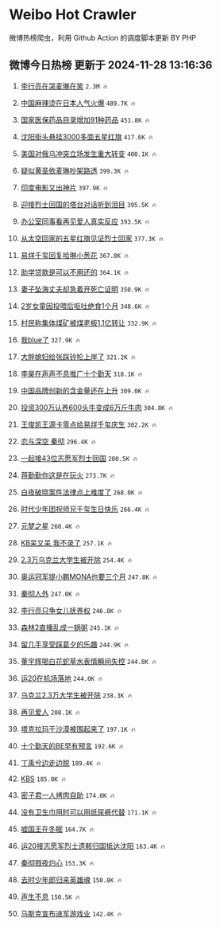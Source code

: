 # Weibo Hot Crawler 



微博热榜爬虫，利用 Github Action 的调度脚本更新 BY PHP 


## 微博今日热榜 更新于 2024-11-28 13:16:36 
1. [李行亮在哭麦琳在笑](https://s.weibo.com/weibo?q=%23%E6%9D%8E%E8%A1%8C%E4%BA%AE%E5%9C%A8%E5%93%AD%E9%BA%A6%E7%90%B3%E5%9C%A8%E7%AC%91%23&t=31&band_rank=1&Refer=top) `2.3M 🔥` 

1. [中国麻辣烫在日本人气火爆](https://s.weibo.com/weibo?q=%E4%B8%AD%E5%9B%BD%E9%BA%BB%E8%BE%A3%E7%83%AB%E5%9C%A8%E6%97%A5%E6%9C%AC%E4%BA%BA%E6%B0%94%E7%81%AB%E7%88%86&t=31&band_rank=2&Refer=top) `489.7K 🔥` 

1. [国家医保药品目录增加91种药品](https://s.weibo.com/weibo?q=%23%E5%9B%BD%E5%AE%B6%E5%8C%BB%E4%BF%9D%E8%8D%AF%E5%93%81%E7%9B%AE%E5%BD%95%E5%A2%9E%E5%8A%A091%E7%A7%8D%E8%8D%AF%E5%93%81%23&t=31&band_rank=3&Refer=top) `451.8K 🔥` 

1. [沈阳街头悬挂3000多面五星红旗](https://s.weibo.com/weibo?q=%23%E6%B2%88%E9%98%B3%E8%A1%97%E5%A4%B4%E6%82%AC%E6%8C%823000%E5%A4%9A%E9%9D%A2%E4%BA%94%E6%98%9F%E7%BA%A2%E6%97%97%23&t=31&band_rank=4&Refer=top) `417.6K 🔥` 

1. [美国对俄乌冲突立场发生重大转变](https://s.weibo.com/weibo?q=%23%E7%BE%8E%E5%9B%BD%E5%AF%B9%E4%BF%84%E4%B9%8C%E5%86%B2%E7%AA%81%E7%AB%8B%E5%9C%BA%E5%8F%91%E7%94%9F%E9%87%8D%E5%A4%A7%E8%BD%AC%E5%8F%98%23&t=31&band_rank=5&Refer=top) `400.1K 🔥` 

1. [疑似黄圣依麦琳吵架路透](https://s.weibo.com/weibo?q=%23%E7%96%91%E4%BC%BC%E9%BB%84%E5%9C%A3%E4%BE%9D%E9%BA%A6%E7%90%B3%E5%90%B5%E6%9E%B6%E8%B7%AF%E9%80%8F%23&t=31&band_rank=6&Refer=top) `399.3K 🔥` 

1. [印度电影又出神片](https://s.weibo.com/weibo?q=%E5%8D%B0%E5%BA%A6%E7%94%B5%E5%BD%B1%E5%8F%88%E5%87%BA%E7%A5%9E%E7%89%87&t=31&band_rank=7&Refer=top) `397.9K 🔥` 

1. [迎接烈士回国的塔台对话听到泪目](https://s.weibo.com/weibo?q=%23%E8%BF%8E%E6%8E%A5%E7%83%88%E5%A3%AB%E5%9B%9E%E5%9B%BD%E7%9A%84%E5%A1%94%E5%8F%B0%E5%AF%B9%E8%AF%9D%E5%90%AC%E5%88%B0%E6%B3%AA%E7%9B%AE%23&t=31&band_rank=8&Refer=top) `395.5K 🔥` 

1. [办公室同事看再见爱人真实反应](https://s.weibo.com/weibo?q=%23%E5%8A%9E%E5%85%AC%E5%AE%A4%E5%90%8C%E4%BA%8B%E7%9C%8B%E5%86%8D%E8%A7%81%E7%88%B1%E4%BA%BA%E7%9C%9F%E5%AE%9E%E5%8F%8D%E5%BA%94%23&t=31&band_rank=9&Refer=top) `393.5K 🔥` 

1. [从太空回家的五星红旗见证烈士回家](https://s.weibo.com/weibo?q=%23%E4%BB%8E%E5%A4%AA%E7%A9%BA%E5%9B%9E%E5%AE%B6%E7%9A%84%E4%BA%94%E6%98%9F%E7%BA%A2%E6%97%97%E8%A7%81%E8%AF%81%E7%83%88%E5%A3%AB%E5%9B%9E%E5%AE%B6%23&t=31&band_rank=10&Refer=top) `377.3K 🔥` 

1. [易烊千玺回复哈琳小葱花](https://s.weibo.com/weibo?q=%23%E6%98%93%E7%83%8A%E5%8D%83%E7%8E%BA%E5%9B%9E%E5%A4%8D%E5%93%88%E7%90%B3%E5%B0%8F%E8%91%B1%E8%8A%B1%23&t=31&band_rank=11&Refer=top) `367.8K 🔥` 

1. [助学贷款是可以不用还的](https://s.weibo.com/weibo?q=%E5%8A%A9%E5%AD%A6%E8%B4%B7%E6%AC%BE%E6%98%AF%E5%8F%AF%E4%BB%A5%E4%B8%8D%E7%94%A8%E8%BF%98%E7%9A%84&t=31&band_rank=12&Refer=top) `364.1K 🔥` 

1. [妻子坠海丈夫却急着开死亡证明](https://s.weibo.com/weibo?q=%23%E5%A6%BB%E5%AD%90%E5%9D%A0%E6%B5%B7%E4%B8%88%E5%A4%AB%E5%8D%B4%E6%80%A5%E7%9D%80%E5%BC%80%E6%AD%BB%E4%BA%A1%E8%AF%81%E6%98%8E%23&t=31&band_rank=13&Refer=top) `350.9K 🔥` 

1. [2岁女童因投喂后呕吐绝食1个月](https://s.weibo.com/weibo?q=%232%E5%B2%81%E5%A5%B3%E7%AB%A5%E5%9B%A0%E6%8A%95%E5%96%82%E5%90%8E%E5%91%95%E5%90%90%E7%BB%9D%E9%A3%9F1%E4%B8%AA%E6%9C%88%23&t=31&band_rank=14&Refer=top) `348.6K 🔥` 

1. [村民称集体煤矿被煤老板1.1亿转让](https://s.weibo.com/weibo?q=%23%E6%9D%91%E6%B0%91%E7%A7%B0%E9%9B%86%E4%BD%93%E7%85%A4%E7%9F%BF%E8%A2%AB%E7%85%A4%E8%80%81%E6%9D%BF1.1%E4%BA%BF%E8%BD%AC%E8%AE%A9%23&t=31&band_rank=15&Refer=top) `332.9K 🔥` 

1. [我blue了](https://s.weibo.com/weibo?q=%E6%88%91blue%E4%BA%86&t=31&band_rank=16&Refer=top) `327.9K 🔥` 

1. [大胖媳妇给张踩铃抡上岸了](https://s.weibo.com/weibo?q=%E5%A4%A7%E8%83%96%E5%AA%B3%E5%A6%87%E7%BB%99%E5%BC%A0%E8%B8%A9%E9%93%83%E6%8A%A1%E4%B8%8A%E5%B2%B8%E4%BA%86&t=31&band_rank=17&Refer=top) `321.2K 🔥` 

1. [李昊在声声不息推广十个勤天](https://s.weibo.com/weibo?q=%23%E6%9D%8E%E6%98%8A%E5%9C%A8%E5%A3%B0%E5%A3%B0%E4%B8%8D%E6%81%AF%E6%8E%A8%E5%B9%BF%E5%8D%81%E4%B8%AA%E5%8B%A4%E5%A4%A9%23&t=31&band_rank=18&Refer=top) `318.1K 🔥` 

1. [中国品牌创新的含金量还在上升](https://s.weibo.com/weibo?q=%23%E4%B8%AD%E5%9B%BD%E5%93%81%E7%89%8C%E5%88%9B%E6%96%B0%E7%9A%84%E5%90%AB%E9%87%91%E9%87%8F%E8%BF%98%E5%9C%A8%E4%B8%8A%E5%8D%87%23&t=31&band_rank=19&Refer=top) `309.0K 🔥` 

1. [投资300万认养600头牛变成6万斤牛肉](https://s.weibo.com/weibo?q=%23%E6%8A%95%E8%B5%84300%E4%B8%87%E8%AE%A4%E5%85%BB600%E5%A4%B4%E7%89%9B%E5%8F%98%E6%88%906%E4%B8%87%E6%96%A4%E7%89%9B%E8%82%89%23&t=31&band_rank=20&Refer=top) `304.8K 🔥` 

1. [王俊凯王源卡零点给易烊千玺庆生](https://s.weibo.com/weibo?q=%23%E7%8E%8B%E4%BF%8A%E5%87%AF%E7%8E%8B%E6%BA%90%E5%8D%A1%E9%9B%B6%E7%82%B9%E7%BB%99%E6%98%93%E7%83%8A%E5%8D%83%E7%8E%BA%E5%BA%86%E7%94%9F%23&t=31&band_rank=21&Refer=top) `302.2K 🔥` 

1. [恋与深空 秦彻](https://s.weibo.com/weibo?q=%E6%81%8B%E4%B8%8E%E6%B7%B1%E7%A9%BA%20%E7%A7%A6%E5%BD%BB&t=31&band_rank=22&Refer=top) `296.4K 🔥` 

1. [一起接43位志愿军烈士回国](https://s.weibo.com/weibo?q=%23%E4%B8%80%E8%B5%B7%E6%8E%A543%E4%BD%8D%E5%BF%97%E6%84%BF%E5%86%9B%E7%83%88%E5%A3%AB%E5%9B%9E%E5%9B%BD%23&t=31&band_rank=23&Refer=top) `280.5K 🔥` 

1. [蒋勤勤你这是在玩火](https://s.weibo.com/weibo?q=%E8%92%8B%E5%8B%A4%E5%8B%A4%E4%BD%A0%E8%BF%99%E6%98%AF%E5%9C%A8%E7%8E%A9%E7%81%AB&t=31&band_rank=24&Refer=top) `273.7K 🔥` 

1. [白夜破晓案件法律点上难度了](https://s.weibo.com/weibo?q=%23%E7%99%BD%E5%A4%9C%E7%A0%B4%E6%99%93%E6%A1%88%E4%BB%B6%E6%B3%95%E5%BE%8B%E7%82%B9%E4%B8%8A%E9%9A%BE%E5%BA%A6%E4%BA%86%23&t=31&band_rank=25&Refer=top) `268.0K 🔥` 

1. [时代少年团祝师兄千玺生日快乐](https://s.weibo.com/weibo?q=%23%E6%97%B6%E4%BB%A3%E5%B0%91%E5%B9%B4%E5%9B%A2%E7%A5%9D%E5%B8%88%E5%85%84%E5%8D%83%E7%8E%BA%E7%94%9F%E6%97%A5%E5%BF%AB%E4%B9%90%23&t=31&band_rank=26&Refer=top) `266.4K 🔥` 

1. [元梦之星](https://s.weibo.com/weibo?q=%23%E5%85%83%E6%A2%A6%E4%B9%8B%E6%98%9F%23&t=31&band_rank=27&Refer=top) `260.4K 🔥` 

1. [KB呆又呆 我不录了](https://s.weibo.com/weibo?q=KB%E5%91%86%E5%8F%88%E5%91%86%20%E6%88%91%E4%B8%8D%E5%BD%95%E4%BA%86&t=31&band_rank=28&Refer=top) `257.1K 🔥` 

1. [2.3万乌克兰大学生被开除](https://s.weibo.com/weibo?q=%232.3%E4%B8%87%E4%B9%8C%E5%85%8B%E5%85%B0%E5%A4%A7%E5%AD%A6%E7%94%9F%E8%A2%AB%E5%BC%80%E9%99%A4%23&t=31&band_rank=29&Refer=top) `254.4K 🔥` 

1. [奥运冠军提小鹏MONA也要三个月](https://s.weibo.com/weibo?q=%23%E5%A5%A5%E8%BF%90%E5%86%A0%E5%86%9B%E6%8F%90%E5%B0%8F%E9%B9%8FMONA%E4%B9%9F%E8%A6%81%E4%B8%89%E4%B8%AA%E6%9C%88%23&t=31&band_rank=30&Refer=top) `247.8K 🔥` 

1. [秦彻人外](https://s.weibo.com/weibo?q=%23%E7%A7%A6%E5%BD%BB%E4%BA%BA%E5%A4%96%23&t=31&band_rank=31&Refer=top) `247.0K 🔥` 

1. [李行亮只争女儿抚养权](https://s.weibo.com/weibo?q=%23%E6%9D%8E%E8%A1%8C%E4%BA%AE%E5%8F%AA%E4%BA%89%E5%A5%B3%E5%84%BF%E6%8A%9A%E5%85%BB%E6%9D%83%23&t=31&band_rank=32&Refer=top) `246.8K 🔥` 

1. [森林2直播乱成一锅粥](https://s.weibo.com/weibo?q=%E6%A3%AE%E6%9E%972%E7%9B%B4%E6%92%AD%E4%B9%B1%E6%88%90%E4%B8%80%E9%94%85%E7%B2%A5&t=31&band_rank=33&Refer=top) `245.1K 🔥` 

1. [留几手享受踩葛夕的乐趣](https://s.weibo.com/weibo?q=%23%E7%95%99%E5%87%A0%E6%89%8B%E4%BA%AB%E5%8F%97%E8%B8%A9%E8%91%9B%E5%A4%95%E7%9A%84%E4%B9%90%E8%B6%A3%23&t=31&band_rank=34&Refer=top) `244.9K 🔥` 

1. [董宇辉喝白花蛇草水表情瞬间失控](https://s.weibo.com/weibo?q=%23%E8%91%A3%E5%AE%87%E8%BE%89%E5%96%9D%E7%99%BD%E8%8A%B1%E8%9B%87%E8%8D%89%E6%B0%B4%E8%A1%A8%E6%83%85%E7%9E%AC%E9%97%B4%E5%A4%B1%E6%8E%A7%23&t=31&band_rank=35&Refer=top) `244.8K 🔥` 

1. [运20在机场落地](https://s.weibo.com/weibo?q=%23%E8%BF%9020%E5%9C%A8%E6%9C%BA%E5%9C%BA%E8%90%BD%E5%9C%B0%23&t=31&band_rank=36&Refer=top) `244.0K 🔥` 

1. [乌克兰2.3万大学生被开除](https://s.weibo.com/weibo?q=%23%E4%B9%8C%E5%85%8B%E5%85%B02.3%E4%B8%87%E5%A4%A7%E5%AD%A6%E7%94%9F%E8%A2%AB%E5%BC%80%E9%99%A4%23&t=31&band_rank=37&Refer=top) `238.3K 🔥` 

1. [再见爱人](https://s.weibo.com/weibo?q=%E5%86%8D%E8%A7%81%E7%88%B1%E4%BA%BA&t=31&band_rank=38&Refer=top) `208.1K 🔥` 

1. [塔克拉玛干沙漠被围起来了](https://s.weibo.com/weibo?q=%23%E5%A1%94%E5%85%8B%E6%8B%89%E7%8E%9B%E5%B9%B2%E6%B2%99%E6%BC%A0%E8%A2%AB%E5%9B%B4%E8%B5%B7%E6%9D%A5%E4%BA%86%23&t=31&band_rank=39&Refer=top) `197.1K 🔥` 

1. [十个勤天的BE早有预言](https://s.weibo.com/weibo?q=%E5%8D%81%E4%B8%AA%E5%8B%A4%E5%A4%A9%E7%9A%84BE%E6%97%A9%E6%9C%89%E9%A2%84%E8%A8%80&t=31&band_rank=40&Refer=top) `192.6K 🔥` 

1. [丁禹兮边走边脱](https://s.weibo.com/weibo?q=%23%E4%B8%81%E7%A6%B9%E5%85%AE%E8%BE%B9%E8%B5%B0%E8%BE%B9%E8%84%B1%23&t=31&band_rank=41&Refer=top) `189.4K 🔥` 

1. [KBS](https://s.weibo.com/weibo?q=KBS&t=31&band_rank=42&Refer=top) `185.0K 🔥` 

1. [密子君一人烤肉自助](https://s.weibo.com/weibo?q=%E5%AF%86%E5%AD%90%E5%90%9B%E4%B8%80%E4%BA%BA%E7%83%A4%E8%82%89%E8%87%AA%E5%8A%A9&t=31&band_rank=43&Refer=top) `174.0K 🔥` 

1. [没有卫生巾用时可以用纸尿裤代替](https://s.weibo.com/weibo?q=%E6%B2%A1%E6%9C%89%E5%8D%AB%E7%94%9F%E5%B7%BE%E7%94%A8%E6%97%B6%E5%8F%AF%E4%BB%A5%E7%94%A8%E7%BA%B8%E5%B0%BF%E8%A3%A4%E4%BB%A3%E6%9B%BF&t=31&band_rank=44&Refer=top) `171.1K 🔥` 

1. [嘘国王在冬眠](https://s.weibo.com/weibo?q=%E5%98%98%E5%9B%BD%E7%8E%8B%E5%9C%A8%E5%86%AC%E7%9C%A0&t=31&band_rank=45&Refer=top) `164.7K 🔥` 

1. [运20接志愿军烈士遗骸归国抵达沈阳](https://s.weibo.com/weibo?q=%23%E8%BF%9020%E6%8E%A5%E5%BF%97%E6%84%BF%E5%86%9B%E7%83%88%E5%A3%AB%E9%81%97%E9%AA%B8%E5%BD%92%E5%9B%BD%E6%8A%B5%E8%BE%BE%E6%B2%88%E9%98%B3%23&t=31&band_rank=46&Refer=top) `163.4K 🔥` 

1. [秦彻戮夜灼心](https://s.weibo.com/weibo?q=%23%E7%A7%A6%E5%BD%BB%E6%88%AE%E5%A4%9C%E7%81%BC%E5%BF%83%23&t=31&band_rank=47&Refer=top) `153.3K 🔥` 

1. [去时少年郎归来英雄魂](https://s.weibo.com/weibo?q=%23%E5%8E%BB%E6%97%B6%E5%B0%91%E5%B9%B4%E9%83%8E%E5%BD%92%E6%9D%A5%E8%8B%B1%E9%9B%84%E9%AD%82%23&t=31&band_rank=48&Refer=top) `150.8K 🔥` 

1. [声生不息](https://s.weibo.com/weibo?q=%E5%A3%B0%E7%94%9F%E4%B8%8D%E6%81%AF&t=31&band_rank=49&Refer=top) `150.5K 🔥` 

1. [马斯克宣布进军游戏业](https://s.weibo.com/weibo?q=%23%E9%A9%AC%E6%96%AF%E5%85%8B%E5%AE%A3%E5%B8%83%E8%BF%9B%E5%86%9B%E6%B8%B8%E6%88%8F%E4%B8%9A%23&t=31&band_rank=50&Refer=top) `142.4K 🔥` 

